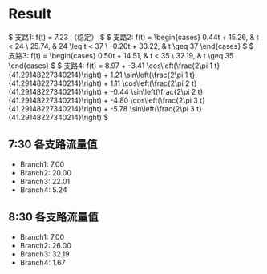 # Result

$ 支路1: f(t) = 7.23 （稳定） $
$ 支路2: f(t) = \begin{cases} 0.44t + 15.26, & t < 24 \\ 25.74, & 24 \leq t < 37 \\ -0.20t + 33.22, & t \geq 37 \end{cases} $
$ 支路3: f(t) = \begin{cases} 0.50t + 14.51, & t < 35 \\ 32.19, & t \geq 35 \end{cases} $
$ 支路4: f(t) = 8.97 + -3.41 \cos\left(\frac{2\pi 1 t}{41.29148227340214}\right) + 1.21 \sin\left(\frac{2\pi 1 t}{41.29148227340214}\right) + 1.11 \cos\left(\frac{2\pi 2 t}{41.29148227340214}\right) + -0.44 \sin\left(\frac{2\pi 2 t}{41.29148227340214}\right) + -4.80 \cos\left(\frac{2\pi 3 t}{41.29148227340214}\right) + -5.78 \sin\left(\frac{2\pi 3 t}{41.29148227340214}\right) $

## 7:30 各支路流量值

- Branch1: 7.00
- Branch2: 20.00
- Branch3: 22.01
- Branch4: 5.24

## 8:30 各支路流量值

- Branch1: 7.00
- Branch2: 26.00
- Branch3: 32.19
- Branch4: 1.67
